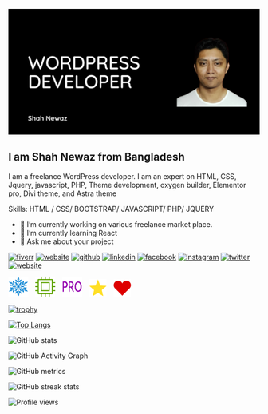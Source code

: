 
![](https://raw.githubusercontent.com/shahnewazweb/shahnewazweb/main/Wordpress%20Developer.png)
<h2>I am Shah Newaz from Bangladesh</h2>

I am a freelance WordPress developer. I am an expert on HTML, CSS, Jquery, javascript, PHP, Theme development, oxygen builder, Elementor pro, Divi theme, and Astra theme

Skills: HTML / CSS/ BOOTSTRAP/ JAVASCRIPT/ PHP/ JQUERY

- 🔭 I’m currently working on various freelance market place. 
- 🌱 I’m currently learning React 
- 💬 Ask me about your project 


[<img src='https://cdn.jsdelivr.net/npm/simple-icons@3.0.1/icons/fiverr.svg' alt='fiverr' height='40'>](https://www.fiverr.com/newaz_shahin?up_rollout=true)   [<img src='https://cdn.jsdelivr.net/npm/simple-icons@3.0.1/icons/upwork.svg' alt='website' height='40'>](https://www.upwork.com/freelancers/~01f87cdb434fbcfa2e?viewMode=1)    [<img src='https://cdn.jsdelivr.net/npm/simple-icons@3.0.1/icons/github.svg' alt='github' height='40'>](https://github.com/shahnewazweb)  [<img src='https://cdn.jsdelivr.net/npm/simple-icons@3.0.1/icons/linkedin.svg' alt='linkedin' height='40'>](https://www.linkedin.com/in/shahnewazweb/)  [<img src='https://cdn.jsdelivr.net/npm/simple-icons@3.0.1/icons/facebook.svg' alt='facebook' height='40'>](https://www.facebook.com/shahnewazweb/)  [<img src='https://cdn.jsdelivr.net/npm/simple-icons@3.0.1/icons/instagram.svg' alt='instagram' height='40'>](https://www.instagram.com/shahnewazweb/)  [<img src='https://cdn.jsdelivr.net/npm/simple-icons@3.0.1/icons/twitter.svg' alt='twitter' height='40'>](https://twitter.com/shahnewazweb)  [<img src='https://cdn.jsdelivr.net/npm/simple-icons@3.0.1/icons/icloud.svg' alt='website' height='40'>](https://shahnewazweb.com/)


<a href='https://archiveprogram.github.com/'><img src='https://raw.githubusercontent.com/acervenky/animated-github-badges/master/assets/acbadge.gif' width='40' height='40'></a> <a href='https://docs.github.com/en/developers'><img src='https://raw.githubusercontent.com/acervenky/animated-github-badges/master/assets/devbadge.gif' width='40' height='40'></a> <a href='https://github.com/pricing'><img src='https://raw.githubusercontent.com/acervenky/animated-github-badges/master/assets/pro.gif' width='40' height='40'></a> <a href='https://stars.github.com/'><img src='https://raw.githubusercontent.com/acervenky/animated-github-badges/master/assets/starbadge.gif' width='35' height='35'></a> <a href='https://docs.github.com/en/github/supporting-the-open-source-community-with-github-sponsors'><img src='https://raw.githubusercontent.com/acervenky/animated-github-badges/master/assets/sponsorbadge.gif' width='35' height='35'></a> 

[![trophy](https://github-profile-trophy.vercel.app/?username=shahnewazweb)](https://github.com/ryo-ma/github-profile-trophy)

[![Top Langs](https://github-readme-stats.vercel.app/api/top-langs/?username=shahnewazweb)](https://github.com/anuraghazra/github-readme-stats)

![GitHub stats](https://github-readme-stats.vercel.app/api?username=shahnewazweb&show_icons=true)  

![GitHub Activity Graph](https://activity-graph.herokuapp.com/graph?username=shahnewazweb)  

![GitHub metrics](https://metrics.lecoq.io/shahnewazweb)  

![GitHub streak stats](https://github-readme-streak-stats.herokuapp.com/?user=shahnewazweb)  

![Profile views](https://gpvc.arturio.dev/shahnewazweb)  

